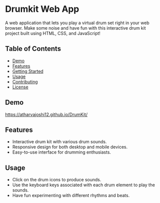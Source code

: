 # Drumkit Web App

A web application that lets you play a virtual drum set right in your web browser. Make some noise and have fun with this interactive drum kit project built using HTML, CSS, and JavaScript!

## Table of Contents
- [Demo](#demo)
- [Features](#features)
- [Getting Started](#getting-started)
- [Usage](#usage)
- [Contributing](#contributing)
- [License](#license)

## Demo
https://atharvajoshi12.github.io/DrumKit/

## Features
- Interactive drum kit with various drum sounds.
- Responsive design for both desktop and mobile devices.
- Easy-to-use interface for drumming enthusiasts.

## Usage
- Click on the drum icons to produce sounds.
- Use the keyboard keys associated with each drum element to play the sounds.
- Have fun experimenting with different rhythms and beats.


